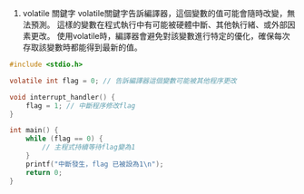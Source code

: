 1. volatile 關鍵字
volatile關鍵字告訴編譯器，這個變數的值可能會隨時改變，無法預測。
這樣的變數在程式執行中有可能被硬體中斷、其他執行緒、或外部因素更改。
使用volatile時，編譯器會避免對該變數進行特定的優化，確保每次存取該變數時都能得到最新的值。
```c
#include <stdio.h>

volatile int flag = 0; // 告訴編譯器這個變數可能被其他程序更改

void interrupt_handler() {
    flag = 1; // 中斷程序修改flag
}

int main() {
    while (flag == 0) {
        // 主程式持續等待flag變為1
    }
    printf("中斷發生，flag 已被設為1\n");
    return 0;
}
```
